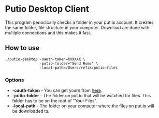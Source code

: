 # Putio Desktop Client

This program periodically checks a folder in your put.io account. It creates the same folder, file structure in your computer. Download are done with multiple connections and this makes it fast.

## How to use

```
./putio-desktop -oauth-token=XXXXXX \
                -putio-folder="Send Home" \
                -local-path=/Users/refik/putio-files
```

### Options

- **-oauth-token** - You can get yours from [here](https://put.io/v2/oauth2/apptoken/1681).
- **-putio-folder** - The folder on put.io that will be watched for files. This folder has to be on the root of "Your Files".
- **-local-path** - The folder on your computer where the files on put.io will be downloaded to.



